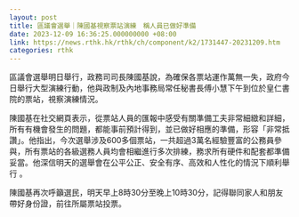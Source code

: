 ```yaml
---
layout: post
title: 區議會選舉｜陳國基視察票站演練　稱人員已做好準備
date: 2023-12-09 16:36:25.000000000 +08:00
link: https://news.rthk.hk/rthk/ch/component/k2/1731447-20231209.htm
categories: rthk
---
```


區議會選舉明日舉行，政務司司長陳國基說，為確保各票站運作萬無一失，政府今日舉行大型演練行動，他與政制及內地事務局常任秘書長傅小慧下午到位於皇仁書院的票站，視察演練情況。

陳國基在社交網頁表示，從票站人員的匯報中感受有關準備工夫非常細緻和詳細，所有有機會發生的問題，都能事前預計得到，並已做好相應的準備，形容「非常抵讚」。他指出，今次選舉涉及600多個票站，一共超過3萬名經驗豐富的公務員參與，所有票站的各級選務人員均會相繼進行多次排練，務求所有硬件和配套都準備妥當。他深信明天的選舉會在公平公正、安全有序、高效和人性化的情況下順利舉行 。

陳國基再次呼籲選民，明天早上8時30分至晚上10時30分，記得聯同家人和朋友帶好身份證，前往所屬票站投票。
